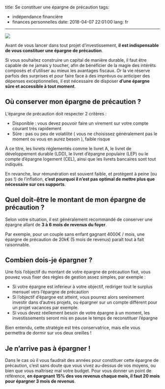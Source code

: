 title: Se constituer une épargne de précaution
tags:
 - indépendance financière
 - finances personnelles
date: 2018-04-07 22:01:00
lang: fr
---

<img src="/images/save-1710217_1280.jpeg" />

Avant de vous lancer dans tout projet d’investissement, **il est indispensable de vous constituer une épargne de précaution**.

Si vous souhaitez construire un capital de manière durable, il faut être capable de ne jamais y toucher, afin de bénéficier de la magie des intérêts composés et d’utiliser au mieux les avantages fiscaux. 
Or la vie réserve parfois des surprises et pour faire face à des imprévus ou anticiper des dépenses exceptionnelles, il est nécessaire de disposer **d’une épargne sûre et accessible à tout moment**.


## Où conserver mon épargne de précaution ?

L’épargne de précaution doit respecter 2 critères :

* Disponible : vous devez pouvoir faire un virement sur votre compte courant très rapidement
* Sûre : pas ou peu de volatilité ( vous ne choisissez généralement pas le moment ou vous en aurez besoin ), faible risque

À ce titre, les livrets réglementés comme le livret A, le livret de développement durable (LDD), le livret d’épargne populaire (LEP) ou le compte d’épargne logement (CEL), ainsi que les livrets bancaires sont tout indiqués.

En revanche, leur rémunération est souvent faible, et protègent à peine (ou pas !) de l’inflation, **c’est pourquoi il n’est pas optimal de mettre plus que nécessaire sur ces supports**.

## Quel doit-être le montant de mon épargne de précaution ?

Selon votre situation, il est généralement recommandé de conserver une épargne allant de **3 à 6 mois de revenus du foyer**.

Par exemple, pour un couple sans enfant gagnant 4000€ / mois, une épargne de précaution de 20k€ (5 mois de revenus) paraît tout à fait raisonnable.

## Combien dois-je épargner ?

Une fois l’objectif du montant de votre épargne de précaution fixé, vous pouvez vous fixer des règles de gestion assez simples, par exemple :

* Si votre épargne est inférieur à votre objectif, rediriger tout le surplus mensuel vers l’épargne de précaution
* Si l’objectif d’épargne est atteint, vous pourrez alors sereinement investir dans d’autres projets, ou épargner sur un compte différent pour un projet vacances par exemple.
* Si vous devez réellement besoin de votre épargne à un moment, les investissements seront mis en pause le temps de reconstituer l’épargne

Bien entendu, cette stratégie est très conservatrice, mais elle vous permettra de dormir sur vos deux oreilles !

## Je n’arrive pas à épargner !

Dans le cas où il vous faudrait des années pour constituer cette épargne de précaution, c’est sans doute que vous vivez au-dessus de vos moyens, ou bien que vous maîtrisez mal votre budget. Pour vous donner un point de référence, **en épargnant 15% des vos revenus chaque mois, il faut 20 mois pour épargner 3 mois de revenus**.

